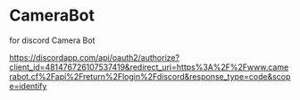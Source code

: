 # CameraBot
for discord Camera Bot


https://discordapp.com/api/oauth2/authorize?client_id=481476726107537419&redirect_uri=https%3A%2F%2Fwww.camerabot.cf%2Fapi%2Freturn%2Flogin%2Fdiscord&response_type=code&scope=identify
